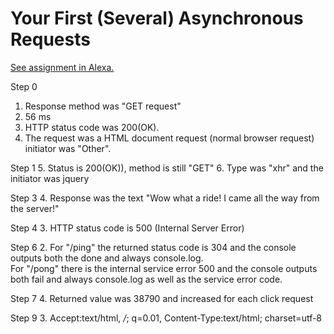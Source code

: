 # Your First (Several) Asynchronous Requests

[See assignment in Alexa.](https://alexa.bitmaker.co/wdi/67/assignments/2055/latest)

Step 0
  1. Response method was "GET request"
  2. 56 ms
  3. HTTP status code was 200(OK).
  4. The request was a HTML document request (normal browser request) initiator was "Other".

Step 1
  5. Status is 200(OK)), method is still "GET"
  6. Type was "xhr" and the initiator was jquery

Step 3
  4. Response was the text "Wow what a ride! I came all the way from the server!"

Step 4
  3. HTTP status code is 500 (Internal Server Error)

Step 6
  2. For "/ping" the returned status code is 304 and the console outputs both the done and always console.log.  
     For "/pong" there is the internal service error 500 and the console outputs both fail and always console.log as well as the service error code.

Step 7
  4. Returned value was 38790 and increased for each click request

Step 9
  3. Accept:text/html, */*; q=0.01, Content-Type:text/html; charset=utf-8
